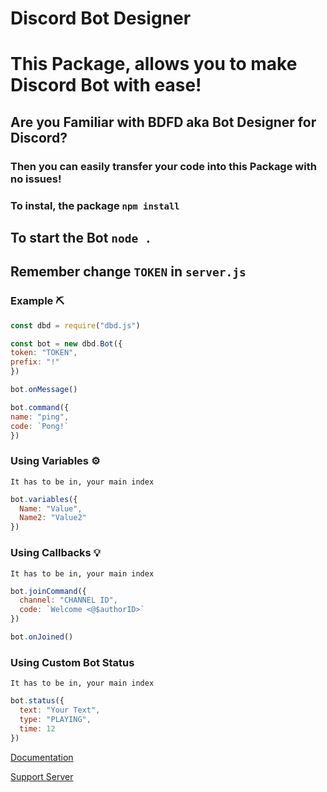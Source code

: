 # Discord Bot Designer

# This Package, allows you to make Discord Bot with ease!
## Are you Familiar with BDFD aka Bot Designer for Discord?
### Then you can easily transfer your code into this Package with no issues!
### To instal, the package `npm install`
## To start the Bot `node .`
## Remember change `TOKEN` in `server.js`

### Example ⛏

```js
const dbd = require("dbd.js")

const bot = new dbd.Bot({
token: "TOKEN", 
prefix: "!" 
})

bot.onMessage()

bot.command({
name: "ping", 
code: `Pong!` 
})

```

### Using Variables ⚙️ 

`It has to be in, your main index`

```js
bot.variables({
  Name: "Value",
  Name2: "Value2"
})

```

### Using Callbacks 💡 
`It has to be in, your main index`

```js
bot.joinCommand({
  channel: "CHANNEL ID",
  code: `Welcome <@$authorID>`
})

bot.onJoined()

```

### Using Custom Bot Status 
`It has to be in, your main index`

```js
bot.status({
  text: "Your Text",
  type: "PLAYING",
  time: 12
})
```


[Documentation](https://dbd.leref.ga)

[Support Server](https://discord.gg/HMUfMXDQsV)
